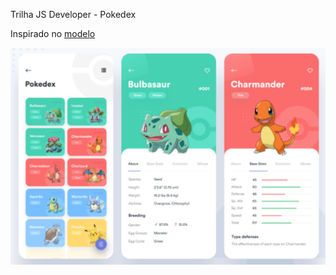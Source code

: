 Trilha JS Developer - Pokedex

Inspirado no [modelo](https://dribbble.com/shots/6540871-Pokedex-App/attachments/6540871-Pokedex-App?mode=media)

![image](assets\img\model.png)